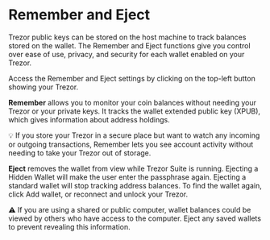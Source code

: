 # Remember and Eject

Trezor public keys can be stored on the host machine to track balances stored on the wallet. The Remember and Eject functions give you control over ease of use, privacy, and security for each wallet enabled on your Trezor.

Access the Remember and Eject settings by clicking on the top-left button showing your Trezor. &#x20;

**Remember** allows you to monitor your coin balances without needing your Trezor or your private keys. It tracks the wallet extended public key (XPUB), which gives information about address holdings.&#x20;

💡 If you store your Trezor in a secure place but want to watch any incoming or outgoing transactions, Remember lets you see account activity without needing to take your Trezor out of storage.&#x20;

**Eject** removes the wallet from view while Trezor Suite is running. Ejecting a Hidden Wallet will make the user enter the passphrase again. Ejecting a standard wallet will stop tracking address balances. To find the wallet again, click Add wallet, or reconnect and unlock your Trezor.&#x20;

⚠️ If you are using a shared or public computer, wallet balances could be viewed by others who have access to the computer. Eject any saved wallets to prevent revealing this information.

